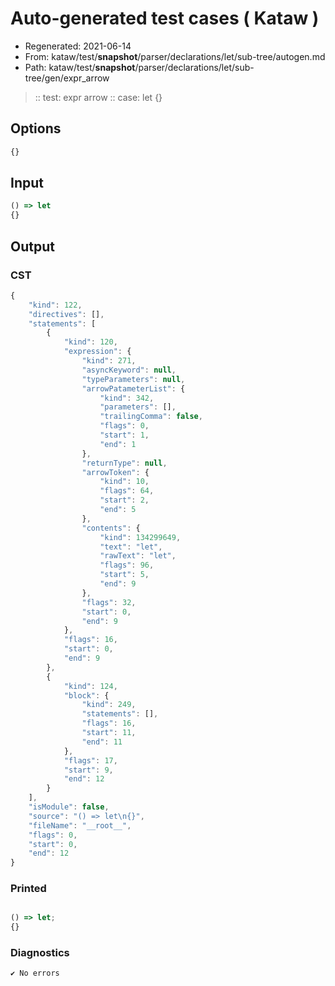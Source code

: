# Auto-generated test cases ( Kataw )
- Regenerated: 2021-06-14
- From: kataw/test/__snapshot__/parser/declarations/let/sub-tree/autogen.md
- Path: kataw/test/__snapshot__/parser/declarations/let/sub-tree/gen/expr_arrow
> :: test: expr arrow
> :: case: let
>          {}
## Options

`````js
{}
`````
## Input

`````js
() => let
{}
`````
## Output

### CST

```javascript
{
    "kind": 122,
    "directives": [],
    "statements": [
        {
            "kind": 120,
            "expression": {
                "kind": 271,
                "asyncKeyword": null,
                "typeParameters": null,
                "arrowPatameterList": {
                    "kind": 342,
                    "parameters": [],
                    "trailingComma": false,
                    "flags": 0,
                    "start": 1,
                    "end": 1
                },
                "returnType": null,
                "arrowToken": {
                    "kind": 10,
                    "flags": 64,
                    "start": 2,
                    "end": 5
                },
                "contents": {
                    "kind": 134299649,
                    "text": "let",
                    "rawText": "let",
                    "flags": 96,
                    "start": 5,
                    "end": 9
                },
                "flags": 32,
                "start": 0,
                "end": 9
            },
            "flags": 16,
            "start": 0,
            "end": 9
        },
        {
            "kind": 124,
            "block": {
                "kind": 249,
                "statements": [],
                "flags": 16,
                "start": 11,
                "end": 11
            },
            "flags": 17,
            "start": 9,
            "end": 12
        }
    ],
    "isModule": false,
    "source": "() => let\n{}",
    "fileName": "__root__",
    "flags": 0,
    "start": 0,
    "end": 12
}
```

### Printed

```javascript

() => let;
{}

```

### Diagnostics

```javascript
✔ No errors
```

